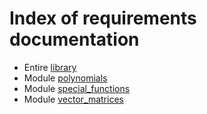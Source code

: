 # Index of requirements documentation

* Entire [library](./RE000_library_requirements.md)
* Module [polynomials](./RE001_polynomials_requirements.md)
* Module [special_functions](./RE002_special_functions.md)
* Module [vector_matrices](./RE003_vectors_and_matrices.md)
